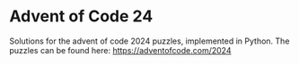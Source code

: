 # Advent of Code 24

Solutions for the advent of code 2024 puzzles, implemented in Python. The
puzzles can be found here: https://adventofcode.com/2024
